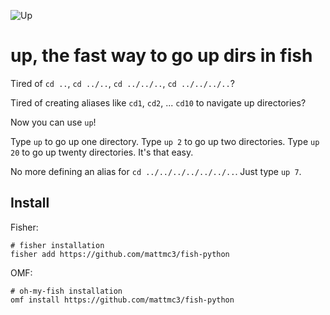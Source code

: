 ![Up](https://raw.githubusercontent.com/mattmc3/fish-up/resources/up.png "Up")

# up, the fast way to go up dirs in fish

Tired of `cd ..`, `cd ../..`, `cd ../../..`, `cd ../../../..`?

Tired of creating aliases like `cd1`, `cd2`, ... `cd10` to navigate up directories?

Now you can use `up`!

Type `up` to go up one directory. Type `up 2` to go up two directories. Type
`up 20` to go up twenty directories. It's that easy.

No more defining an alias for `cd ../../../../../../..`.  Just type `up 7`.

## Install

Fisher:

```shell
# fisher installation
fisher add https://github.com/mattmc3/fish-python
```

OMF:

```shell
# oh-my-fish installation
omf install https://github.com/mattmc3/fish-python
```
